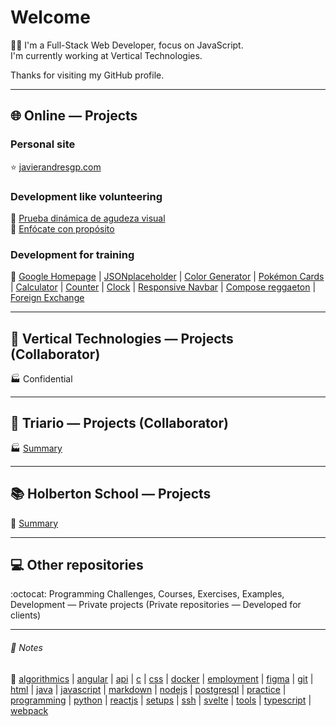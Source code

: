 # Welcome
:man_technologist: I'm a Full-Stack Web Developer, focus on JavaScript.  
I'm currently working at Vertical Technologies.

Thanks for visiting my GitHub profile.
- - -
## :globe_with_meridians: Online ― Projects
### Personal site
:star: [javierandresgp.com](https://www.javierandresgp.com)
### Development like volunteering
:checkered_flag: [Prueba dinámica de agudeza visual](https://javierandresgp.github.io/development-optometrist/)  
:checkered_flag: [Enfócate con propósito](http://www.enfocateconproposito.org/)
### Development for training
:muscle: [Google Homepage](https://javierandresgp.github.io/training-google_homepage/) | [JSONplaceholder](https://javierandresgp.github.io/training-jsonplaceholder/) | [Color Generator](https://javierandresgp.github.io/training-color_generator/) | [Pokémon Cards](https://javierandresgp.github.io/training-pokemon_cards/) | [Calculator](https://javierandresgp.github.io/training-calculator/) | [Counter](https://javierandresgp.github.io/training-counter/) | [Clock](https://javierandresgp.github.io/training-clock/) | [Responsive Navbar](https://javierandresgp.github.io/training-responsive_navbar/) | [Compose reggaeton](https://javierandresgp.github.io/training-compose_reggaeton/) | [Foreign Exchange](https://javierandresgp.github.io/training-foreign_exchange/)
- - -
## :office: Vertical Technologies ― Projects (Collaborator)
:factory: Confidential
- - -
## :office: Triario ― Projects (Collaborator)
:factory: [Summary](triario.md)
- - -
## :books: Holberton School ― Projects
:school: [Summary](holberton_school.md)
- - -
## :computer: Other repositories
:octocat: Programming Challenges, Courses, Exercises, Examples, Development ― Private projects (Private repositories ― Developed for clients)
- - -
###### :memo: Notes
:bookmark: [algorithmics](algorithmics.md) | [angular](angular.md) | [api](api.md) | [c](c.md) | [css](css.md) | [docker](docker.md) | [employment](employment.md) | [figma](figma.md) | [git](git.md) | [html](html.md) | [java](java.md) | [javascript](javascript.md) | [markdown](markdown.md) | [nodejs](nodejs.md) | [postgresql](postgresql.md) | [practice](practice.md) | [programming](programming.md) | [python](python.md) | [reactjs](reactjs.md) | [setups](setups.md) | [ssh](ssh.md) | [svelte](svelte.md) | [tools](tools.md) | [typescript](typescript.md) | [webpack](webpack.md)

